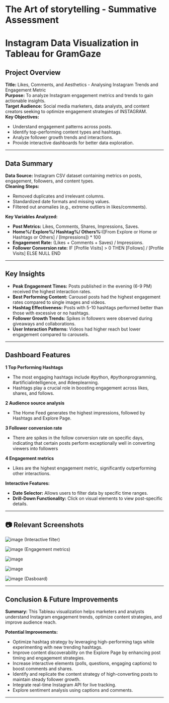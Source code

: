 # The Art of storytelling -  Summative Assessment

# Instagram Data Visualization in Tableau for GramGaze

## Project Overview

**Title:**  Likes, Comments, and Aesthetics - Analysing Instagram Trends and Engagement Metric\
**Purpose:** To analyze Instagram engagement metrics and trends to gain actionable insights.\
**Target Audience:** Social media marketers, data analysts, and content creators seeking to optimize engagement strategies of INSTAGRAM.\
**Key Objectives:**

- Understand engagement patterns across posts.
- Identify top-performing content types and hashtags.
- Analyze follower growth trends and interactions.
- Provide interactive dashboards for better data exploration.

---

## Data Summary

**Data Source:** Instagram CSV dataset containing metrics on posts, engagement, followers, and content types.\
**Cleaning Steps:**

- Removed duplicates and irrelevant columns.
- Standardized date formats and missing values.
- Filtered out anomalies (e.g., extreme outliers in likes/comments).

**Key Variables Analyzed:**

- **Post Metrics:** Likes, Comments, Shares, Impressions, Saves.
- **Home%/ Explore%/ Hashtag%/ Others%:**([From Explore or Home or Hashtags or Others] / [Impressions]) * 100
- **Engagement Rate:** (Likes + Comments + Saves) / Impressions.
- **Follower Conversion rate:** IF [Profile Visits] > 0 THEN [Follows] / [Profile Visits] ELSE NULL END

---

##  Key Insights

- **Peak Engagement Times:** Posts published in the evening (6-9 PM) received the highest interaction rates.
- **Best Performing Content:** Carousel posts had the highest engagement rates compared to single images and videos.
- **Hashtag Effectiveness:** Posts with 5-10 hashtags performed better than those with excessive or no hashtags.
- **Follower Growth Trends:** Spikes in followers were observed during giveaways and collaborations.
- **User Interaction Patterns:** Videos had higher reach but lower engagement compared to carousels.

---

## Dashboard Features

**1️ Top Performing Hashtags**
* The most engaging hashtags include #python, #pythonprogramming, #artificialintelligence, and #deeplearning.
* Hashtags play a crucial role in boosting engagement across likes, shares, and follows.

**2️ Audience source analysis**

* The Home Feed generates the highest impressions, followed by Hashtags and Explore Page.

**3️ Follower conversion rate**

* There are spikes in the follow conversion rate on specific days, indicating that certain posts perform exceptionally well in converting viewers into followers

**4️ Engagement metrics**

- Likes are the highest engagement metric, significantly outperforming other interactions.

**Interactive Features:**

- **Date Selector:** Allows users to filter data by specific time ranges.
- **Drill-Down Functionality:** Click on visual elements to view post-specific details.

---

## 📷 Relevant Screenshots

![image](https://github.com/user-attachments/assets/9587c33c-b6f0-4f9c-8fbe-e43ec687ee6d)
(Interactive filter)

![image](https://github.com/user-attachments/assets/13dfcbbd-5dea-4c32-b009-50613f4f7f78)
(Engagement metrics)

![image](https://github.com/user-attachments/assets/605bcf13-a105-47e7-9858-0b325d85823c)

![image](https://github.com/user-attachments/assets/3d51e1eb-184a-4ecd-95f9-1dfd7f0df475)

![image](https://github.com/user-attachments/assets/4d38a2b8-5681-4a25-8222-c8f9195ac2da)
(Dasboard)




---

##  Conclusion & Future Improvements

**Summary:** This Tableau visualization helps marketers and analysts understand Instagram engagement trends, optimize content strategies, and improve audience reach.

**Potential Improvements:**

* Optimize hashtag strategy by leveraging high-performing tags while experimenting with new trending hashtags.
* Improve content discoverability on the Explore Page by enhancing post timing and engagement strategies.
* Increase interactive elements (polls, questions, engaging captions) to boost comments and shares.
* Identify and replicate the content strategy of high-converting posts to maintain steady follower growth.
* Integrate real-time Instagram API for live tracking.
* Explore sentiment analysis using captions and comments.

---




